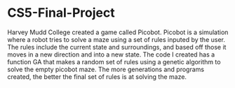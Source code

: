 # CS5-Final-Project
Harvey Mudd College created a game called Picobot. Picobot is a simulation where a robot tries to solve a maze using a set of rules inputed by the user. The rules include the current state and surroundings, and based off those it moves in a new direction and into a new state. The code I created has a function GA that makes a random set of rules using a genetic algorithm to solve the empty picobot maze. The more generations and programs created, the better the final set of rules is at solving the maze.
